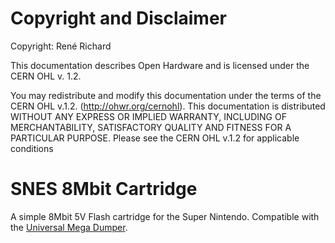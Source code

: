 # Copyright and Disclaimer
Copyright: René Richard

This documentation describes Open Hardware and is licensed under the
CERN OHL v. 1.2.

You may redistribute and modify this documentation under the terms of the
CERN OHL v.1.2. (http://ohwr.org/cernohl). This documentation is distributed
WITHOUT ANY EXPRESS OR IMPLIED WARRANTY, INCLUDING OF
MERCHANTABILITY, SATISFACTORY QUALITY AND FITNESS FOR A
PARTICULAR PURPOSE. Please see the CERN OHL v.1.2 for applicable
conditions

# SNES 8Mbit Cartridge
A simple 8Mbit 5V Flash cartridge for the Super Nintendo. Compatible with the [Universal Mega Dumper](https://github.com/db-electronics/Universal-Mega-Dumper).
